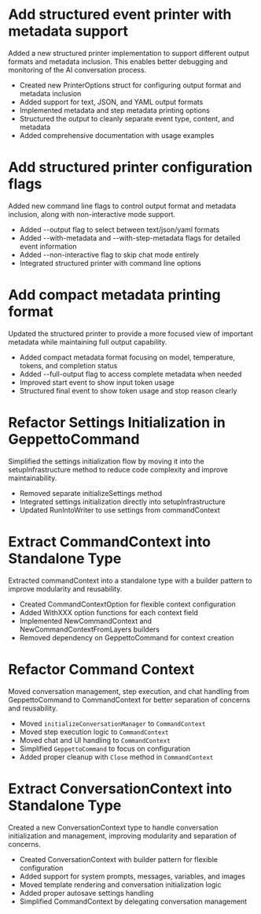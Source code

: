 # Add structured event printer with metadata support

Added a new structured printer implementation to support different output formats and metadata inclusion. This enables better debugging and monitoring of the AI conversation process.

- Created new PrinterOptions struct for configuring output format and metadata inclusion
- Added support for text, JSON, and YAML output formats
- Implemented metadata and step metadata printing options
- Structured the output to cleanly separate event type, content, and metadata
- Added comprehensive documentation with usage examples 

# Add structured printer configuration flags

Added new command line flags to control output format and metadata inclusion, along with non-interactive mode support.

- Added --output flag to select between text/json/yaml formats
- Added --with-metadata and --with-step-metadata flags for detailed event information
- Added --non-interactive flag to skip chat mode entirely
- Integrated structured printer with command line options 

# Add compact metadata printing format

Updated the structured printer to provide a more focused view of important metadata while maintaining full output capability.

- Added compact metadata format focusing on model, temperature, tokens, and completion status
- Added --full-output flag to access complete metadata when needed
- Improved start event to show input token usage
- Structured final event to show token usage and stop reason clearly 

# Refactor Settings Initialization in GeppettoCommand

Simplified the settings initialization flow by moving it into the setupInfrastructure method to reduce code complexity and improve maintainability.

- Removed separate initializeSettings method
- Integrated settings initialization directly into setupInfrastructure
- Updated RunIntoWriter to use settings from commandContext 

# Extract CommandContext into Standalone Type

Extracted commandContext into a standalone type with a builder pattern to improve modularity and reusability.

- Created CommandContextOption for flexible context configuration
- Added WithXXX option functions for each context field
- Implemented NewCommandContext and NewCommandContextFromLayers builders
- Removed dependency on GeppettoCommand for context creation 

# Refactor Command Context

Moved conversation management, step execution, and chat handling from GeppettoCommand to CommandContext for better separation of concerns and reusability.

- Moved `initializeConversationManager` to `CommandContext`
- Moved step execution logic to `CommandContext`
- Moved chat and UI handling to `CommandContext`
- Simplified `GeppettoCommand` to focus on configuration
- Added proper cleanup with `Close` method in `CommandContext` 

# Extract ConversationContext into Standalone Type

Created a new ConversationContext type to handle conversation initialization and management, improving modularity and separation of concerns.

- Created ConversationContext with builder pattern for flexible configuration
- Added support for system prompts, messages, variables, and images
- Moved template rendering and conversation initialization logic
- Added proper autosave settings handling
- Simplified CommandContext by delegating conversation management 